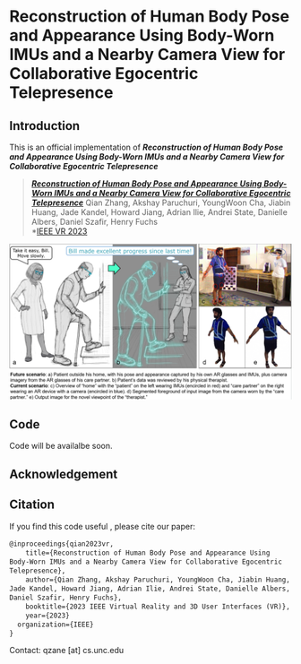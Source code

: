 # Reconstruction of Human Body Pose and Appearance Using Body-Worn IMUs and a Nearby Camera View for Collaborative Egocentric Telepresence

## Introduction 

This is an official implementation of ***Reconstruction of Human Body Pose and Appearance Using Body-Worn IMUs and a Nearby Camera View for Collaborative Egocentric Telepresence***

> [***Reconstruction of Human Body Pose and Appearance Using Body-Worn IMUs and a Nearby Camera View for Collaborative Egocentric Telepresence***](https://drive.google.com/file/d/1k6UbS3kkfvhMmbVcr7kdnjNM262Ilp9k)
> Qian Zhang, Akshay Paruchuri, YoungWoon Cha, Jiabin Huang, Jade Kandel, Howard Jiang, Adrian Ilie, Andrei State, Danielle Albers, Daniel Szafir, Henry Fuchs         
> *[IEEE VR 2023](https://ieeevr.org/2023/)      



![teaser](resources/teaser_poster.png)



## Code

Code will be availalbe soon.


## Acknowledgement 

## Citation

If you find this code useful , please cite our paper:

	@inproceedings{qian2023vr,
  		title={Reconstruction of Human Body Pose and Appearance Using Body-Worn IMUs and a Nearby Camera View for Collaborative Egocentric Telepresence},
  		author={Qian Zhang, Akshay Paruchuri, YoungWoon Cha, Jiabin Huang, Jade Kandel, Howard Jiang, Adrian Ilie, Andrei State, Danielle Albers, Daniel Szafir, Henry Fuchs},
  		booktitle={2023 IEEE Virtual Reality and 3D User Interfaces (VR)},
  		year={2023}
      organization={IEEE}
	}

Contact: qzane [at] cs.unc.edu
